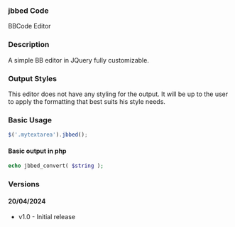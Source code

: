 ### jbbed Code
BBCode Editor

### Description
A simple BB editor in JQuery fully customizable.

### Output Styles
This editor does not have any styling for the output. It will be up to the user to apply the formatting that best suits his style needs.

### Basic Usage

```js
$('.mytextarea').jbbed();
```
#### Basic output in php

```php
echo jbbed_convert( $string );
```

### Versions

#### 20/04/2024
* v1.0 - Initial release
